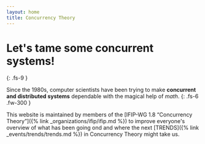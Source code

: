 ```yaml
---
layout: home
title: Concurrency Theory
---
```


# Let's tame some concurrent systems!
{: .fs-9 }

Since the 1980s, computer scientists have been trying to make **concurrent and distributed systems** dependable with the magical help of *math*.
{: .fs-6 .fw-300 }

This website is maintained by members of the [IFIP-WG 1.8 “Concurrency Theory”]({% link _organizations/ifip/ifip.md %}) to improve everyone's overview of what has been going ond and where the next [TRENDS]({% link _events/trends/trends.md %}) in Concurrency Theory might take us.